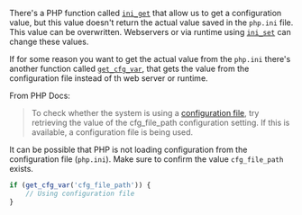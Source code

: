 There's a PHP function called [`ini_get`](http://php.net/manual/en/function.ini-get.php) that allow us to get a configuration value, but this value doesn't return the actual value saved in the `php.ini` file. This value can be overwritten. Webservers or via runtime using [`ini_set`](http://php.net/manual/en/function.ini-get.php) can change these values.

If for some reason you want to get the actual value from the `php.ini` there's another function called [`get_cfg_var`](http://php.net/manual/en/function.get-cfg-var.php), that gets the value from the configuration file instead of th web server or runtime.

From PHP Docs:

> To check whether the system is using a [configuration file](http://php.net/manual/en/configuration.file.php), try retrieving the value of the cfg_file_path configuration setting. If this is available, a configuration file is being used.

It can be possible that PHP is not loading configuration from the configuration file (`php.ini`). Make sure to confirm the value `cfg_file_path` exists.

```php
if (get_cfg_var('cfg_file_path')) {
    // Using configuration file
}
```
